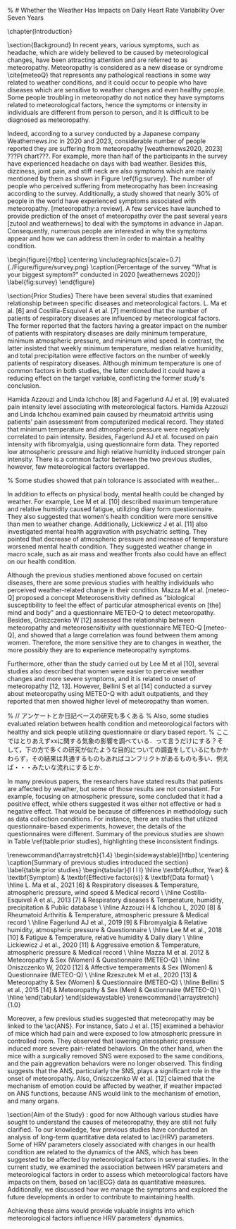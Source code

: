 % # Whether the Weather Has Impacts on Daily Heart Rate Variability Over Seven Years

\chapter{Introduction}

\section{Background}
In recent years, various symptoms, such as headache, which are widely believed to be caused by meteorological changes, have been attracting attention and are referred to as meteoropathy. Meteoropathy is considered as a new disease or syndrome \cite{meteoQ} that represents any pathological reactions in some way related to weather conditions, and it could occur to people who have diseases which are sensitive to weather changes and even healthy people. Some people troubling in meteoropathy do not notice they have symptoms related to meteorological factors, hence the symptoms or intensity in individuals are different from person to person, and it is difficult to be diagnosed as meteoropathy.

Indeed, according to a survey conducted by a Japanese company Weathernews.inc in 2020 and 2023, considerable number of people reported they are suffering from meteoropathy [weathernews2020, 2023] ???Pi chart???. For example, more than half of the participants in the survey have experienced headache on days with bad weather. Besides this, dizziness, joint pain, and stiff neck are also symptoms which are mainly mentioned by them as shown in Figure \ref{fig:survey}. The number of people who perceived suffering from meteoropathy has been increasing according to the survey. Additionally, a study showed that nearly 30\% of people in the world have experienced symptoms associated with meteoropathy. [meteoropathy:a review]. A few services have launched to provide prediction of the onset of meteoropathy over the past several years [zutool and weathernews] to deal with the symptoms in advance in Japan. Consequently, numerous people are interested in why the symptoms appear and how we can address them in order to maintain a healthy condition.

\begin{figure}[htbp]
    \centering
    \includegraphics[scale=0.7]{./Figure/figure/survey.png}
    \caption{Percentage of the survey "What is your biggest symptom?" conducted in 2020 [weathernews 2020]}
    \label{fig:survey}
\end{figure}

\section{Prior Studies}
There have been several studies that examined relationship between specific diseases and meteorological factors. L. Ma et al. [6] and Costilla-Esquivel A et al. [7] mentioned that the number of patients of respiratory diseases are influenced by meteorological factors. The former reported that the factors having a greater impact on the number of patients with respiratory diseases are daily minimum temperature, minimum atmospheric pressure, and minimum wind speed. In contrast, the latter insisted that weekly minimum temperature, median relative humidity, and total precipitation were effective factors on the number of weekly patients of respiratory diseases. Although minimum temperature is one of common factors in both studies, the latter concluded it could have a reducing effect on the target variable, conflicting the former study's conclusion.

Hamida Azzouzi and Linda Ichchou [8] and Fagerlund AJ et al. [9] evaluated pain intensity level associating with meteorological factors. Hamida Azzouzi and Linda Ichchou examined pain caused by rheumatoid arthritis using patients' pain assessment from computerized medical record. They stated that minimum temperature and atmospheric pressure were negatively correlated to pain intensity. Besides, Fagerlund AJ et al. focused on pain intensity with fibromyalgia, using questionnaire form data. They reported low atmospheric pressure and high relative humidity induced stronger pain intensity. There is a common factor between the two previous studies, however, few meteorological factors overlapped.

% Some studies showed that pain tolorance is associated with weather...

In addition to effects on physical body, mental health could be changed by weather. For example, Lee M et al. [10] described maximum temperature and relative humidity caused fatigue, utilizing diary form questionnaire. They also suggested that women's health condition were more sensitive than men to weather change. Additionally, Lickiewicz J et al. [11] also investigated mental health aggravation with psychiatric setting. They pointed that decrease of atmospheric pressure and increase of temperature worsened mental health condition. They suggested weather change in macro scale, such as air mass and weather fronts also could have an effect on our health condition.

Although the previous studies mentioned above focused on certain diseases, there are some previous studies with healthy individuals who perceived weather-related change in their condition. Mazza M et al. [meteo-Q] proposed a concept Meteorosensitivity defined as "biological susceptibility to feel the effect of particular atmospherical events on [the] mind and body" and a questionnaire METEO-Q to detect meteoropathy. Besides, Oniszczenko W [12] assessed the relationship between meteoropathy and meteorosensitivity with questionnaire METEO-Q [meteo-Q], and showed that a large correlation was found between them among women. Therefore, the more sensitive they are to changes in weather, the more possibly they are to experience meteoropathy symptoms.

Furthermore, other than the study carried out by Lee M et al [10], several studies also described that women were easier to perceive weather changes and more severe symptoms, and it is related to onset of meteoropathy [12, 13]. However, Bellini S et al [14] conducted a survey about meteoropathy using METEO-Q with adult outpatients, and they reported that men showed higher level of meteoropathy than women.

% // アンケートとか日記ベースの研究も多くある
% Also, some studies evaluated relation between health condition and meteorological factors with healthy and sick people utilizing questionnaire or diary based report.
% ここではとりあえずxxに関する気象の影響を調べている．って言うだけにする？そして，下の方で多くの研究が似たような目的についての調査をしているにもかかわらず，その結果は共通するものもあればコンフリクトがあるものも多い．例えば・・・みたいな流れにするとか．

In many previous papers, the researchers have stated results that patients are affected by weather, but some of those results are not consistent. For example, focusing on atmospheric pressure, some concluded that it had a positive effect, while others suggested it was either not effective or had a negative effect. That would be because of differences in methodology such as data collection conditions. For instance, there are studies that utilized questionnaire-based experiments, however, the details of the questionnaires were different. Summary of the previous studies are shown in Table \ref{table:prior studies}, highlighting these inconsistent findings.

\renewcommand{\arraystretch}{1.4}
\begin{sidewaystable}[htbp]
    \centering
    \caption{Summary of previous studies introduced the section}
    \label{table:prior studies}
    \begin{tabular}{l l l l}
        \hline
        \textbf{Author, Year} & \textbf{Symptom} & \textbf{Effective factor(s)} & \textbf{Data format} \\
        \hline
        L. Ma et al., 2021 [6] & Respiratory diseases & Temperature, atmospheric pressure, wind speed & Medical record \\ \hline
        Costilla-Esquivel A et al., 2013 [7] & Respiratory diseases & Temperature, humidity, precipitation & Public database \\ \hline
        Azzouzi H \& Ichchou L, 2020 [8] & Rheumatoid Arthritis & Temperature, atmospheric pressure & Medical record \\ \hline
        Fagerlund AJ et al., 2019 [9] & Fibromyalgia & Relative humidity, atmospheric pressure & Questionnaire \\ \hline
        Lee M et al., 2018 [10] & Fatigue & Temperature, relative humidity & Daily diary \\ \hline
        Lickiewicz J et al., 2020 [11] & Aggressive emotion & Temperature, atmospheric pressure & Medical record \\ \hline
        Mazza M et al. 2012 & Meteoropathy & Sex (Women) & Questionnaire (METEO-Q) \\ \hline
        Oniszczenko W, 2020 [12] & Affective temperaments & Sex (Women) & Questionnaire (METEO-Q) \\ \hline
        Rzeszutek M et al., 2020 [13] & Meteoropathy & Sex (Women) & Questionnaire (METEO-Q) \\ \hline
        Bellini S et al., 2015 [14] & Meteoropathy & Sex (Men) & Qestionnaire (METEO-Q) \\
        \hline
    \end{tabular}
\end{sidewaystable}
\renewcommand{\arraystretch}{1.0}

Moreover, a few previous studies suggested that meteoropathy may be linked to the \ac{ANS}. For instance, Sato J et al. [15] examined a behavior of mice which had pain and were exposed to low atmospheric pressure in controlled room. They observed that lowering atmospheric pressure induced more severe pain-related behaviors. On the other hand, when the mice with a surgically removed SNS were exposed to the same conditions, and the pain aggrevation behaviors were no longer observed. This finding suggests that the ANS, particularly the SNS, plays a significant role in the onset of meteoropathy. Also, Oniszczenko W et al. [12] claimed that the mechanism of emotion could be affected by weather, if weather impacted on ANS functions, because ANS would link to the mechanism of emotion, and many organs.

\section{Aim of the Study} : good for now
Although various studies have sought to understand the causes of meteoropathy, they are still not fully clarified. To our knowledge, few previous studies have conducted an analysis of long-term quantitative data related to \ac{HRV} parameters. Some of HRV parameters closely associated with changes in our health condition are related to the dynamics of the ANS, which has been suggested to be affected by meteorological factors in several studies. In the current study, we examined the association between HRV parameters and meteorological factors in order to assess which meteorological factors have impacts on them, based on \ac{ECG} data as quantitative measures. Additionally, we discussed how we manage the symptoms and explored the future developments in order to contribute to maintaining health.

Achieving these aims would provide valuable insights into which meteorological factors influence HRV parameters' dynamics.
